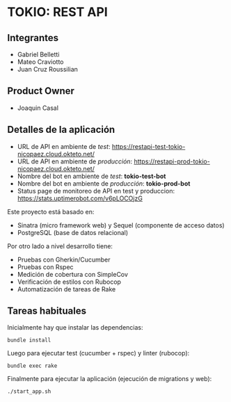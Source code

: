 TOKIO: REST API
========

## Integrantes
- Gabriel Belletti
- Mateo Craviotto
- Juan Cruz Roussilian

## Product Owner
- Joaquin Casal

## Detalles de la aplicación
- URL de API en ambiente de *test*: https://restapi-test-tokio-nicopaez.cloud.okteto.net/
- URL de API en ambiente de *producción*: https://restapi-prod-tokio-nicopaez.cloud.okteto.net/
- Nombre del bot en ambiente de *test*: **tokio-test-bot**
- Nombre del bot en ambiente de *producción*: **tokio-prod-bot**
- Status page de monitoreo de API en test y produccion: https://stats.uptimerobot.com/v6pLOCOjzG

Este proyecto está basado en:

* Sinatra (micro framework web) y Sequel (componente de acceso datos)
* PostgreSQL (base de datos relacional)

Por otro lado a nivel desarrollo tiene:

* Pruebas con Gherkin/Cucumber
* Pruebas con Rspec
* Medición de cobertura con SimpleCov
* Verificación de estilos con Rubocop
* Automatización de tareas de Rake

Tareas habituales
-----------------

Inicialmente hay que instalar las dependencias:

    bundle install

Luego para ejecutar test (cucumber + rspec) y linter (rubocop):

    bundle exec rake    

Finalmente para ejecutar la aplicación (ejecución de migrations y web):    

    ./start_app.sh

